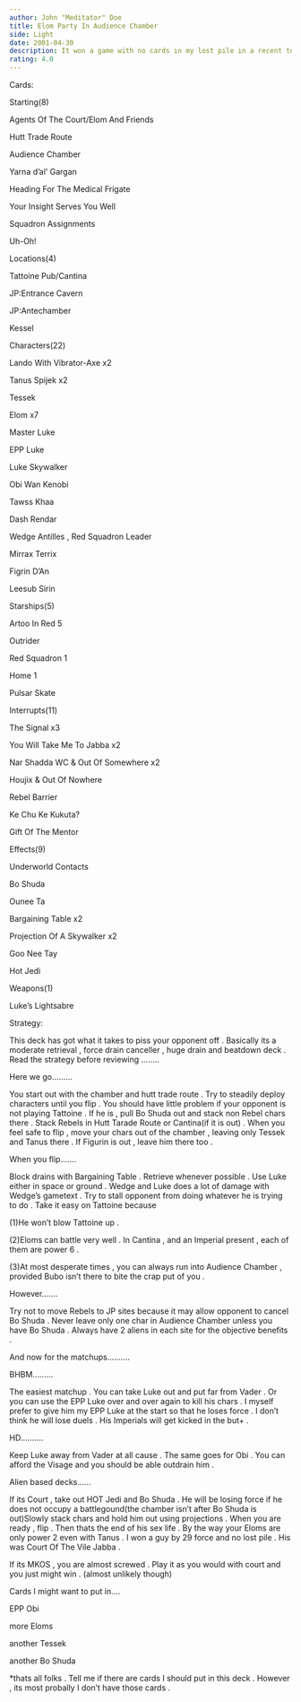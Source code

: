 ```yaml
---
author: John "Meditator" Doe
title: Elom Party In Audience Chamber
side: Light
date: 2001-04-30
description: It won a game with no cards in my lost pile in a recent tourney . Only loses to Gammoreon MKOS .
rating: 4.0
---
```

Cards: 

Starting(8)
Agents Of The Court/Elom And Friends
Hutt Trade Route
Audience Chamber
Yarna d’al’ Gargan
Heading For The Medical Frigate
Your Insight Serves You Well
Squadron Assignments
Uh-Oh!

Locations(4)
Tattoine Pub/Cantina
JP:Entrance Cavern
JP:Antechamber
Kessel

Characters(22)
Lando With Vibrator-Axe x2
Tanus Spijek x2
Tessek
Elom x7
Master Luke
EPP Luke
Luke Skywalker
Obi Wan Kenobi
Tawss Khaa
Dash Rendar
Wedge Antilles , Red Squadron Leader
Mirrax Terrix
Figrin D’An
Leesub Sirin

Starships(5)
Artoo In Red 5
Outrider
Red Squadron 1
Home 1
Pulsar Skate

Interrupts(11)
The Signal x3
You Will Take Me To Jabba x2
Nar Shadda WC & Out Of Somewhere x2
Houjix & Out Of Nowhere
Rebel Barrier
Ke Chu Ke Kukuta?
Gift Of The Mentor

Effects(9)
Underworld Contacts
Bo Shuda
Ounee Ta
Bargaining Table x2
Projection Of A Skywalker x2
Goo Nee Tay
Hot Jedi

Weapons(1)
Luke’s Lightsabre












Strategy: 

This deck has got what it takes to piss your opponent off . Basically its a moderate retrieval , force drain canceller , huge drain and beatdown deck . Read the strategy before reviewing ........

Here we go.........

You start out with the chamber and hutt trade route . Try to steadily deploy characters until you flip . You should have little problem if your opponent is not playing Tattoine . If he is , pull Bo Shuda out and stack non Rebel chars there . Stack Rebels in Hutt Tarade Route or Cantina(if it is out) . When you feel safe to flip , move your chars out of the chamber , leaving only Tessek and Tanus there . If Figurin is out , leave him there too .


When you flip.......

Block drains with Bargaining Table . Retrieve whenever possible . Use Luke either in space or ground . Wedge and Luke does a lot of damage with Wedge’s gametext . Try to stall opponent from doing whatever he is trying to do . Take it easy on Tattoine because

(1)He won’t blow Tattoine up .
(2)Eloms can battle very well . In Cantina , and  an Imperial present , each of them are power 6 .
(3)At most desperate times , you can always run into Audience Chamber , provided Bubo isn’t there to bite the crap put of you .

However.......

Try not to move Rebels to JP sites because it may allow opponent to cancel Bo Shuda . Never leave only one char in Audience Chamber unless you have Bo Shuda . Always have 2 aliens in each site for the objective benefits .

And now for the matchups..........


BHBM.........

The easiest matchup . You can take Luke out and put far from Vader . Or you can use the EPP Luke over and over again to kill his chars . I myself prefer to give him my EPP Luke at the start so that he loses force . I don’t think he will lose duels . His Imperials will get kicked in the but+ .


HD..........

Keep Luke away from Vader at all cause . The same goes for Obi . You can afford the Visage and you should be able outdrain him .


Alien based decks......

If its Court , take out HOT Jedi and Bo Shuda . He will be losing force if he does not occupy a battlegound(the chamber isn’t after Bo Shuda is out)Slowly stack chars and hold him out using projections . When you are ready , flip . Then thats the end of his sex life . By the way your Eloms are only power 2 even with Tanus . I won a guy by 29 force and no lost pile . His was Court Of The Vile Jabba .



If its MKOS , you are almost screwed . Play it as you would with court and you just might win . (almost unlikely though)


Cards I might want to put in....

EPP Obi
more Eloms
another Tessek
another Bo Shuda



*thats all folks . Tell me if there are cards I should put in this deck . However , its most probally I don’t have those cards .











